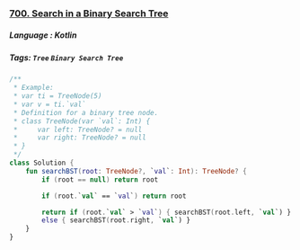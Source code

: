 ### [700. Search in a Binary Search Tree](https://leetcode.com/problems/search-in-a-binary-search-tree/?envType=study-plan&id=data-structure-i)

##### Language : Kotlin

##### Tags: `Tree` `Binary Search Tree`


```kotlin
/**
 * Example:
 * var ti = TreeNode(5)
 * var v = ti.`val`
 * Definition for a binary tree node.
 * class TreeNode(var `val`: Int) {
 *     var left: TreeNode? = null
 *     var right: TreeNode? = null
 * }
 */
class Solution {
    fun searchBST(root: TreeNode?, `val`: Int): TreeNode? {
        if (root == null) return root

        if (root.`val` == `val`) return root

        return if (root.`val` > `val`) { searchBST(root.left, `val`) }
        else { searchBST(root.right, `val`) }
    }
}
```

